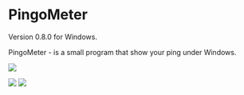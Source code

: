 # PingoMeter

Version 0.8.0 for Windows.

PingoMeter - is a small program that show your ping under Windows.

![](https://i.imgur.com/fOkYpSf.png)

![](https://i.imgur.com/KUuauCT.png)
![](https://i.imgur.com/hodzuIu.png)
